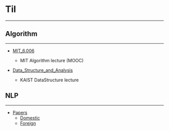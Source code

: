 # Til
---

## Algorithm
---
  - [MIT_6.006](https://github.com/DonghyungKo/til/tree/master/Algorithm/MIT_6.006)
    - MIT Algorithm lecture (MOOC)
  
  - [Data_Structure_and_Analysis](https://github.com/DonghyungKo/til/tree/master/Algorithm/%5B2018_Spring_IE260%5D%20%EB%8D%B0%EC%9D%B4%ED%84%B0%20%EA%B5%AC%EC%A1%B0%20%EB%B0%8F%20%EB%B6%84%EC%84%9D)
     - KAIST DataStructure lecture
  


## NLP
---
  - [Papers](https://github.com/DonghyungKo/til/tree/master/NLP_with_Finance/Papers)
    - [Domestic](https://github.com/DonghyungKo/til/tree/master/NLP_with_Finance/Papers/Domestic)
    - [Foreign](https://github.com/DonghyungKo/til/tree/master/NLP_with_Finance/Papers/Foreign)

